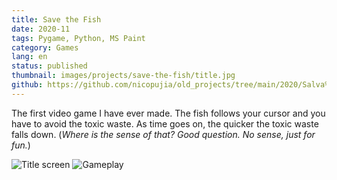 ```yaml
---
title: Save the Fish
date: 2020-11
tags: Pygame, Python, MS Paint
category: Games
lang: en
status: published
thumbnail: images/projects/save-the-fish/title.jpg
github: https://github.com/nicopujia/old_projects/tree/main/2020/Salva%20al%20Pez
---
```


The first video game I have ever made. The fish follows your cursor and you have to avoid the toxic waste. As time goes on, the quicker the toxic waste falls down. (*Where is the sense of that? Good question. No sense, just for fun.*)

![Title screen]({static}/images/projects/save-the-fish/title.jpg)
![Gameplay]({static}/images/projects/save-the-fish/gameplay.jpg)

